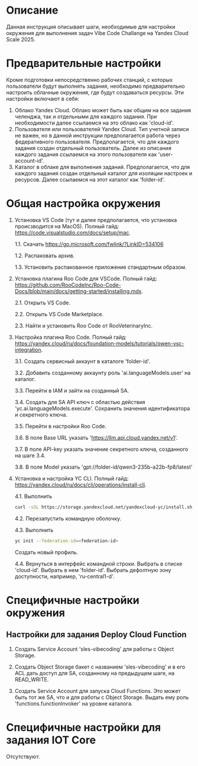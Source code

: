 # Описание

Данная инструкция описывает шаги, необходимые для настройки окружения для выполнения задач Vibe Code Challange на Yandex Cloud Scale 2025.

# Предварительные настройки

Кроме подготовки непосредственно рабочих станций, с которых пользователи будут выполнять задания, необходимо предварительно настроить облачные окружения, где будут создаваться ресурсы. Эти настройки включают в себя:
1. Облако Yandex Cloud. Облако может быть как общим на все задания челенджа, так и отдельными для каждого задания. При необходимости далее ссылаемся на это облако как 'cloud-id'.
2. Пользователя или пользователей Yandex Cloud. Тип учетной записи не важен, но в данной инструкции предполагается работа через федеративного пользователя. Предполагается, что для каждого задания создан отдельный пользователь. Далее из описания каждого задания ссылаемся на этого пользователя как 'user-account-id'.
3. Каталог в облаке для выполнения заданий. Предполагается, что для каждого задания создан отдельный каталог для изоляции настроек и ресурсов. Далее ссылаемся на этот каталог как 'folder-id'.

# Общая настройка окружения

1. Установка VS Code (тут и далее предполагается, что установка происзводится на MacOS). Полный гайд: https://code.visualstudio.com/docs/setup/mac.

    1.1. Скачать https://go.microsoft.com/fwlink/?LinkID=534106

    1.2. Распаковать архив.

    1.3. Установить распакованное приложение стандартным образом.

2. Установка плагина Roo Code для VSCode. Полный гайд: https://github.com/RooCodeInc/Roo-Code-Docs/blob/main/docs/getting-started/installing.mdx.

    2.1. Открыть VS Code.

    2.2. Открыть VS Code Marketplace.

    2.3. Найти и установить Roo Code от RooVeterinaryInc.

3. Настройка плагина Roo Code. Полный гайд: https://yandex.cloud/ru/docs/foundation-models/tutorials/qwen-vsc-integration.

    3.1. Создать сервисный аккаунт в каталоге 'folder-id'.

    3.2. Добавить созданному аккаунту роль 'ai.languageModels.user' на каталог.

    3.3. Перейти в IAM и зайти на созданный SA.

    3.4. Создать для SA API ключ с областью действия 'yc.ai.languageModels.execute'. Сохранить значения идентификатора и секретного ключа.

    3.5. Перейти в настройки Roo Code.

    3.6. В поле Base URL указать 'https://llm.api.cloud.yandex.net/v1'.

    3.7. В поле API-key указать значение секретного ключа, созданного на шаге 3.4.

    3.8. В поле Model указать 'gpt://folder-id/qwen3-235b-a22b-fp8/latest'

4. Установка и настройка YC CLI. Полный гайд: https://yandex.cloud/ru/docs/cli/operations/install-cli.

    4.1. Выполнить
    ```bash
    curl -sSL https://storage.yandexcloud.net/yandexcloud-yc/install.sh | bash
    ```

    4.2. Перезапустить командную оболочку.

    4.3. Выполнить
    ```bash
    yc init --federation-id=<federation-id>
    ```

    Создать новый профиль.

    4.4. Вернуться в интерфейс командной строки. Выбрать в списке 'cloud-id'. Выбрать в нем 'folder-id'. Выбрать дефолтную зону доступности, например, 'ru-central1-d'.

# Специфичные настройки окружения

## Настройки для задания Deploy Cloud Function

1. Создать Service Account 'sles-vibecoding' для работы с Object Storage.

2. Создать Object Storage бакет с названием 'sles-vibecoding' и в его ACL дать доступ для SA, созданному на предыдущем шаге, на READ_WRITE.

3. Создать Service Account для запуска Cloud Functions. Это может быть тот же SA, что и для работы с Object Storage. Выдать ему роль 'functions.functionInvoker' на уровне каталога.

# Специфичные настройки для задания IOT Core

Отсутствуют.